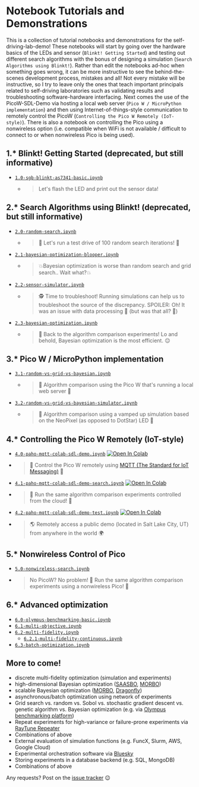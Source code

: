# Notebook Tutorials and Demonstrations

This is a collection of tutorial notebooks and demonstrations for the
self-driving-lab-demo! These notebooks will start by going over the hardware basics of the LEDs and
sensor (`Blinkt! Getting Started`) and testing out different search algorithms with the bonus of
designing a simulation (`Search Algorithms using Blinkt!`). Rather than edit the notebooks ad-hoc when
something goes wrong, it can be more instructive to see the behind-the-scenes
development process, mistakes and all! Not every mistake will be instructive, so I try
to leave only the ones that teach important principals related to self-driving
laboratories such as validating results and troubleshooting software-hardware
interfacing. Next comes the use of the PicoW-SDL-Demo via hosting a local web server (`Pico W / MicroPython implementation`) and
then using Internet-of-things-style communication to remotely control the PicoW
(`Controlling the Pico W Remotely (IoT-style)`). There is also a notebook on controlling
the Pico using a nonwireless option (i.e. compatible when WiFi is not available /
difficult to connect to or when nonwireless Pico is being used).

## 1.* Blinkt! Getting Started (deprecated, but still informative)

- [`1.0-sgb-blinkt-as7341-basic.ipynb`](1.0-sgb-blinkt-as7341-basic.ipynb)
  - > Let's flash the LED and print out the sensor data!

## 2.* Search Algorithms using Blinkt! (deprecated, but still informative)

- [`2.0-random-search.ipynb`](2.0-random-search.ipynb)
  - > 🚗 Let's run a test drive of 100 random search iterations! 🚗
- [`2.1-bayesian-optimization-blooper.ipynb`](2.1-bayesian-optimization-blooper.ipynb)
   - > 💥Bayesian optimization is worse than random search and grid search.. Wait what?💥
- [`2.2-sensor-simulator.ipynb`](2.2-sensor-simulator.ipynb)
  - > 🕵️ Time to troubleshoot! Running simulations can help us to troubleshoot the source
    > of the discrepancy. SPOILER: Oh! It was an issue with data processing 🤦 (but was that
    > all? 🤨)
- [`2.3-bayesian-optimization.ipynb`](2.3-bayesian-optimization.ipynb)
  - > 🔁 Back to the algorithm comparison experiments! Lo and behold, Bayesian
    > optimization is the most efficient. 😌

## 3.* Pico W / MicroPython implementation
- [`3.1-random-vs-grid-vs-bayesian.ipynb`](3.1-random-vs-grid-vs-bayesian.ipynb)
  - > 🥑 Algorithm comparison using the Pico W that's running a local web server 🥑
- [`3.2-random-vs-grid-vs-bayesian-simulator.ipynb`](3.2-random-vs-grid-vs-bayesian-simulator.ipynb)
  - > 🥑 Algorithm comparison using a vamped up simulation based on the NeoPixel
    > (as opposed to DotStar) LED 🥑

## 4.* Controlling the Pico W Remotely (IoT-style)
  - [`4.0-paho-mqtt-colab-sdl-demo.ipynb`](4.0-paho-mqtt-colab-sdl-demo.ipynb) [![Open In Colab](https://colab.research.google.com/assets/colab-badge.svg)](https://colab.research.google.com/github/sparks-baird/self-driving-lab-demo/blob/main/notebooks/4.0-paho-mqtt-colab-sdl-demo.ipynb)
  - > 📡 Control the Pico W remotely using [MQTT (The Standard for IoT Messaging)](https://mqtt.org/) 📡
  - [`4.1-paho-mqtt-colab-sdl-demo-search.ipynb`](4.1-paho-mqtt-colab-sdl-demo-search.ipynb) [![Open In Colab](https://colab.research.google.com/assets/colab-badge.svg)](https://colab.research.google.com/github/sparks-baird/self-driving-lab-demo/blob/main/notebooks/4.1-paho-mqtt-colab-sdl-demo-search.ipynb)
  - > 🔁 Run the same algorithm comparison experiments controlled from the cloud! 🔁
  - [`4.2-paho-mqtt-colab-sdl-demo-test.ipynb`](4.2-paho-mqtt-colab-sdl-demo-test.ipynb) [![Open In Colab](https://colab.research.google.com/assets/colab-badge.svg)](https://colab.research.google.com/github/sparks-baird/self-driving-lab-demo/blob/main/notebooks/4.2-paho-mqtt-colab-sdl-demo-test.ipynb)
  - > 🌎 Remotely access a public demo (located in Salt Lake City, UT) from anywhere in the world 🌍

## 5.* Nonwireless Control of Pico
  - [`5.0-nonwireless-search.ipynb`](5.0-nonwireless-search.ipynb)
  - > No PicoW? No problem! 🤖 Run the same algorithm comparison experiments using a nonwireless Pico! 🤖

## 6.* Advanced optimization
  - [`6.0-olympus-benchmarking-basic.ipynb`](6.0-olympus-benchmarking-basic.ipynb)
  - [`6.1-multi-objective.ipynb`](6.1-multi-objective.ipynb)
  - [`6.2-multi-fidelity.ipynb`](6.2-multi-fidelity.ipynb)
    - [`6.2.1-multi-fidelity-continuous.ipynb`](6.2.1-multi-fidelity-continuous.ipynb)
  - [`6.3-batch-optimization.ipynb`](6.3-batch-optimization.ipynb)

## More to come!

- discrete multi-fidelity optimization (simulation and experiments)
- high-dimensional Bayesian optimization ([SAASBO](https://ax.dev/tutorials/saasbo.html), [MORBO](https://github.com/facebookresearch/morbo))
- scalable Bayesian optimization ([MORBO](https://github.com/facebookresearch/morbo), [Dragonfly](https://github.com/dragonfly/dragonfly))
- asynchronous/batch optimization using network of experiments
- Grid search vs. random vs. Sobol vs. stochastic gradient descent vs. genetic algorithm
  vs. Bayesian optimization (e.g. via [Olympus benchmarking platform](https://github.com/aspuru-guzik-group/olympus))
- Repeat experiments for high-variance or failure-prone experiments via [RayTune Repeater](https://docs.ray.io/en/latest/tune/api_docs/suggestion.html#repeated-evaluations-tune-search-repeater)
- Combinations of above
- External evaluation of simulation functions (e.g. FuncX, Slurm, AWS, Google Cloud)
- Experimental orchestration software via [Bluesky](https://github.com/bluesky/bluesky)
- Storing experiments in a database backend (e.g. SQL, MongoDB)
- Combinations of above

Any requests? Post on the [issue
tracker](https://github.com/sparks-baird/self-driving-lab-demo/issues?q=is%3Aissue+is%3Aopen+sort%3Aupdated-desc)
😉
